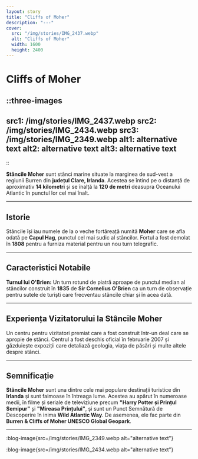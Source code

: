 ```yaml
---
layout: story
title: "Cliffs of Moher"
description: "---"
cover: 
  src: "/img/stories/IMG_2437.webp"
  alt: "Cliffs of Moher"
  width: 1600
  height: 2400
---
```


# Cliffs of Moher

::three-images
---
src1: /img/stories/IMG_2437.webp
src2: /img/stories/IMG_2434.webp
src3: /img/stories/IMG_2349.webp
alt1: alternative text
alt2: alternative text
alt3: alternative text
---
::

**Stâncile Moher** sunt stânci marine situate la marginea de sud-vest a regiunii Burren din **județul Clare, Irlanda**. Acestea se întind pe o distanță de aproximativ **14 kilometri** și se înalță la **120 de metri** deasupra Oceanului Atlantic în punctul lor cel mai înalt. 

___

## Istorie
Stâncile își iau numele de la o veche fortăreață numită **Moher** care se afla odată pe **Capul Hag**, punctul cel mai sudic al stâncilor. Fortul a fost demolat în **1808** pentru a furniza material pentru un nou turn telegrafic.

___

## Caracteristici Notabile
**Turnul lui O'Brien:** Un turn rotund de piatră aproape de punctul median al stâncilor construit în **1835** de **Sir Cornelius O'Brien** ca un turn de observație pentru sutele de turiști care frecventau stâncile chiar și în acea dată.

___

## Experiența Vizitatorului la Stâncile Moher 
Un centru pentru vizitatori premiat care a fost construit într-un deal care se apropie de stânci. Centrul a fost deschis oficial în februarie 2007 și găzduiește expoziții care detaliază geologia, viața de păsări și multe altele despre stânci.

___

## Semnificație
**Stâncile Moher** sunt una dintre cele mai populare destinații turistice din **Irlanda** și sunt faimoase în întreaga lume. Acestea au apărut în numeroase medii, în filme și seriale de televiziune precum **"Harry Potter și Prințul Semipur"** și **"Mireasa Prințului"**, și sunt un Punct Semnătură de Descoperire în inima **Wild Atlantic Way**. De asemenea, ele fac parte din **Burren & Cliffs of Moher UNESCO Global Geopark**.
___

:blog-image{src=/img/stories/IMG_2349.webp alt="alternative text"}


:blog-image{src=/img/stories/IMG_2434.webp alt="alternative text"}
